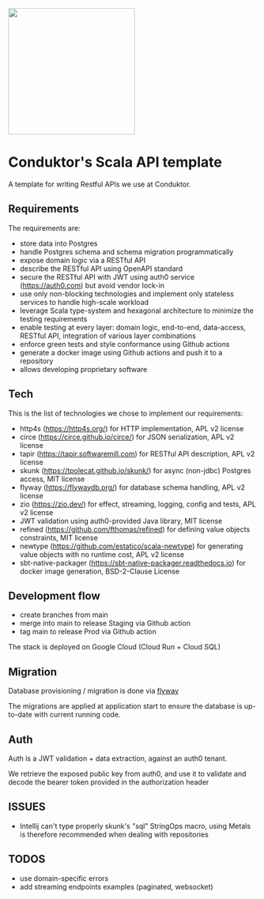 <img src="https://www.conduktor.io/uploads/conduktor.svg" width="256">

# Conduktor's Scala API template

A template for writing Restful APIs we use at Conduktor.

## Requirements 

The requirements are:

- store data into Postgres
- handle Postgres schema and schema migration programmatically
- expose domain logic via a RESTful API
- describe the RESTful API using OpenAPI standard
- secure the RESTful API with JWT using auth0 service (https://auth0.com) but avoid vendor lock-in
- use only non-blocking technologies and implement only stateless services to handle high-scale workload
- leverage Scala type-system and hexagonal architecture to minimize the testing requirements
- enable testing at every layer: domain logic, end-to-end, data-access, RESTful API, integration of various layer combinations
- enforce green tests and style conformance using Github actions
- generate a docker image using Github actions and push it to a repository
- allows developing proprietary software

## Tech

This is the list of technologies we chose to implement our requirements:

- http4s (https://http4s.org/) for HTTP implementation, APL v2 license
- circe (https://circe.github.io/circe/) for JSON serialization, APL v2 license
- tapir (https://tapir.softwaremill.com) for RESTful API description, APL v2 license
- skunk (https://tpolecat.github.io/skunk/) for async (non-jdbc) Postgres access, MIT license
- flyway (https://flywaydb.org/) for database schema handling, APL v2 license
- zio (https://zio.dev/) for effect, streaming, logging, config and tests, APL v2 license
- JWT validation using auth0-provided Java library, MIT license
- refined (https://github.com/fthomas/refined) for defining value objects constraints, MIT license
- newtype (https://github.com/estatico/scala-newtype) for generating value objects with no runtime cost, APL v2 license
- sbt-native-packager (https://sbt-native-packager.readthedocs.io) for docker image generation, BSD-2-Clause License

## Development flow

- create branches from main
- merge into main to release Staging via Github action
- tag main to release Prod via Github action

The stack is deployed on Google Cloud (Cloud Run + Cloud SQL)


## Migration
Database provisioning / migration is done via [flyway](https://flywaydb.org/)

The migrations are applied at application start to ensure the database is up-to-date with current running code.


## Auth

Auth is a JWT validation + data extraction, against an auth0 tenant.

We retrieve the exposed public key from auth0, and use it to validate and decode the bearer token provided in the authorization header 


## ISSUES

 - Intellij can't type properly skunk's "sql" StringOps macro,
using Metals is therefore recommended when dealing with repositories

## TODOS
- use domain-specific errors
- add streaming endpoints examples (paginated, websocket)
